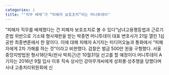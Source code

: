 ```yaml
---
categories: i
title: "‘직무 배제’가 “피해자 보호조치”라는 머니투데이"
---
```

“피해자 직무를 배제했다는 건 피해자 보호조치로 볼 수 있다”남녀고용평등법과 근로기준법 위반으로 기소돼 형사재판을 받는 박종면 머니투데이 대표 변호사가 21일 열린 1심 공판 최종변론에서 한 말이다. 이에 대해 피해자 A기자는 미디어오늘과 통화에서 “피해자에게 2차 가해를 하는 것”이라고 비판했다. 검찰은 벌금 500만 원을 구형했다. 서울중앙지방법원 형사18단독(판사 박희근)은 10월31일 선고를 할 예정이다.머니투데이 A기자는 2016년 9월 입사 이후 직속 상사인 강아무개씨에게 성희롱·성추행을 당했다며 사내 고충처리위원회에 신